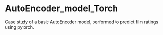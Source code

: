 # AutoEncoder_model_Torch
Case study of a basic AutoEncoder model, performed to predict film ratings using pytorch.
